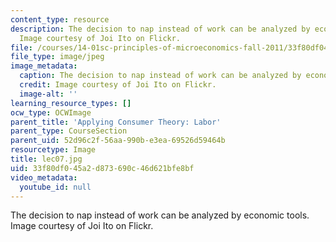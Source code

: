 ```yaml
---
content_type: resource
description: The decision to nap instead of work can be analyzed by economic tools.
  Image courtesy of Joi Ito on Flickr.
file: /courses/14-01sc-principles-of-microeconomics-fall-2011/33f80df045a2d873690c46d621bfe8bf_lec07.jpg
file_type: image/jpeg
image_metadata:
  caption: The decision to nap instead of work can be analyzed by economic tools.
  credit: Image courtesy of Joi Ito on Flickr.
  image-alt: ''
learning_resource_types: []
ocw_type: OCWImage
parent_title: 'Applying Consumer Theory: Labor'
parent_type: CourseSection
parent_uid: 52d96c2f-56aa-990b-e3ea-69526d59464b
resourcetype: Image
title: lec07.jpg
uid: 33f80df0-45a2-d873-690c-46d621bfe8bf
video_metadata:
  youtube_id: null
---
```

The decision to nap instead of work can be analyzed by economic tools. Image courtesy of Joi Ito on Flickr.